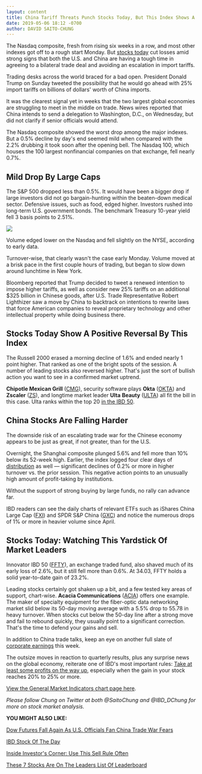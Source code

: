 ```yaml
---
layout: content
title: China Tariff Threats Punch Stocks Today, But This Index Shows A Bullish Reversal
date: 2019-05-06 18:12 -0700
author: DAVID SAITO-CHUNG
---
```






The Nasdaq composite, fresh from rising six weeks in a row, and most other indexes got off to a rough start Monday. But [stocks today](https://www.investors.com/market-trend/stock-market-today/stock-market-today-market-trends-best-stocks-buy-watch/) cut losses amid strong signs that both the U.S. and China are having a tough time in agreeing to a bilateral trade deal and avoiding an escalation in import tariffs.




Trading desks across the world braced for a bad open. President Donald Trump on Sunday tweeted the possibility that he would go ahead with 25% import tariffs on billions of dollars' worth of China imports.


It was the clearest signal yet in weeks that the two largest global economies are struggling to meet in the middle on trade. News wires reported that China intends to send a delegation to Washington, D.C., on Wednesday, but did not clarify if senior officials would attend.


The Nasdaq composite showed the worst drop among the major indexes. But a 0.5% decline by day's end seemed mild when compared with the 2.2% drubbing it took soon after the opening bell. The Nasdaq 100, which houses the 100 largest nonfinancial companies on that exchange, fell nearly 0.7%.


Mild Drop By Large Caps
-----------------------


The S&P 500 dropped less than 0.5%. It would have been a bigger drop if large investors did not go bargain-hunting within the beaten-down medical sector. Defensive issues, such as food, edged higher. Investors rushed into long-term U.S. government bonds. The benchmark Treasury 10-year yield fell 3 basis points to 2.51%.


![](https://www.investors.com/wp-content/uploads/2019/05/MP_3x3_050619-240x300.jpg)


Volume edged lower on the Nasdaq and fell slightly on the NYSE, according to early data.


Turnover-wise, that clearly wasn't the case early Monday. Volume moved at a brisk pace in the first couple hours of trading, but began to slow down around lunchtime in New York.


Bloomberg reported that Trump decided to tweet a renewed intention to impose higher tariffs, as well as consider new 25% tariffs on an additional $325 billion in Chinese goods, after U.S. Trade Representative Robert Lighthizer saw a move by China to backtrack on intentions to rewrite laws that force American companies to reveal proprietary technology and other intellectual property while doing business there.


Stocks Today Show A Positive Reversal By This Index
---------------------------------------------------


The Russell 2000 erased a morning decline of 1.6% and ended nearly 1 point higher. That ranked as one of the bright spots of the session. A number of leading stocks also reversed higher. That's just the sort of bullish action you want to see in a confirmed market uptrend.



**Chipotle Mexican Grill** ([CMG](https://research.investors.com/quote.aspx?symbol=CMG)), security software plays **Okta** ([OKTA](https://research.investors.com/quote.aspx?symbol=OKTA)) and **Zscaler** ([ZS](https://research.investors.com/quote.aspx?symbol=ZS)), and longtime market leader **Ulta** **Beauty** ([ULTA](https://research.investors.com/quote.aspx?symbol=ULTA)) all fit the bill in this case. Ulta ranks within the top 20 [in the IBD 50](https://research.investors.com/stock-lists/ibd-50/).


China Stocks Are Falling Harder
-------------------------------


The downside risk of an escalating trade war for the Chinese economy appears to be just as great, if not greater, than for the U.S.


Overnight, the Shanghai composite plunged 5.6% and fell more than 10% below its 52-week high. Earlier, the index logged four clear days of [distribution](https://www.investors.com/how-to-invest/investors-corner/how-do-you-spot-a-major-market-top-easy-look-for-heavy-distribution/) as well — significant declines of 0.2% or more in higher turnover vs. the prior session. This negative action points to an unusually high amount of profit-taking by institutions.


Without the support of strong buying by large funds, no rally can advance far.


IBD readers can see the daily charts of relevant ETFs such as iShares China Large Cap ([FXI](https://research.investors.com/quote.aspx?symbol=FXI)) and SPDR S&P China ([GXC](https://research.investors.com/quote.aspx?symbol=GXC)) and notice the numerous drops of 1% or more in heavier volume since April.


Stocks Today: Watching This Yardstick Of Market Leaders
-------------------------------------------------------



Innovator IBD 50 ([FFTY](https://research.investors.com/quote.aspx?symbol=FFTY)), an exchange traded fund, also shaved much of its early loss of 2.6%, but it still fell more than 0.6%. At 34.03, FFTY holds a solid year-to-date gain of 23.2%.


Leading stocks certainly got shaken up a bit, and a few tested key areas of support, chart-wise. **Acacia Communications** ([ACIA](https://research.investors.com/quote.aspx?symbol=ACIA)) offers one example. The maker of specialty equipment for the fiber-optic data networking market slid below its 50-day moving average with a 5.5% drop to 55.78 in heavy turnover. When stocks cut below the 50-day line after a strong move and fail to rebound quickly, they usually point to a significant correction. That's the time to defend your gains and sell.


In addition to China trade talks, keep an eye on another full slate of [corporate earnings](https://www.investors.com/research/earnings-calendar-analyst-estimates-stocks-to-watch/) this week.


The outsize moves in reaction to quarterly results, plus any surprise news on the global economy, reiterate one of IBD's most important rules: [Take at least some profits on the way up](http://www.investors.com/how-to-invest/investors-corner/how-to-build-long-term-profits-in-stocks-take-many-gains-at-20-25/), especially when the gain in your stock reaches 20% to 25% or more.


[View the General Market Indicators chart page here](https://www.investors.com/wp-content/uploads/2019/05/IBD0605152631GMI2.pdf).


*Please follow Chung on Twitter at both @SaitoChung and @IBD\_DChung for more on stock market analysis.*


**YOU MIGHT ALSO LIKE:**


[Dow Futures Fall Again As U.S. Officials Fan China Trade War Fears](https://www.investors.com/market-trend/stock-market-today/dow-jones-futures-china-trade-war-trump-tariffs/)


[IBD Stock Of The Day](https://www.investors.com/research/ibd-stock-of-the-day/)


[Inside Investor's Corner: Use This Sell Rule Often](https://www.investors.com/how-to-invest/investors-corner/how-to-handle-stock-market-expectations/)


[These 7 Stocks Are On The Leaders List Of Leaderboard](https://leaderboard.investors.com/#/leaders/leaders)




